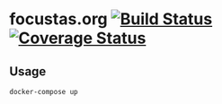 # focustas.org [![Build Status][build-badge]][build-status] [![Coverage Status][coverage-badge]][coverage-status]

## Usage

```shell
docker-compose up
```

[build-badge]: https://img.shields.io/travis/Vision100IT/focustas.org.svg

[build-status]: https://travis-ci.org/Vision100IT/focustas.org

[coverage-badge]: https://img.shields.io/codecov/c/github/Vision100IT/focustas.org.svg

[coverage-status]: https://codecov.io/github/Vision100IT/focustas.org
